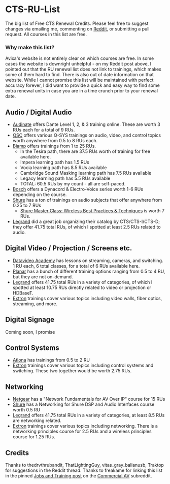 # CTS-RU-List
The big list of Free CTS Renewal Credits. Please feel free to suggest changes via emailing me, commenting on [Reddit](https://www.reddit.com/r/CommercialAV/comments/11mxk3d/hit_me_with_your_favorite_cts_renewal_unit/), or submitting a pull request. All courses in this list are free.

### Why make this list?
Avixa's website is not entirely clear on which courses are free. In some cases the website is downright unhelpful - on my Reddit post above, I pointed out that the RU renewal list does not link to trainings, which makes some of them hard to find. There is also out of date information on that website. While I cannot promise this list will be maintained with perfect accuracy forever, I did want to provide a quick and easy way to find some extra renewal units in case you are in a time crunch prior to your renewal date.

## Audio / Digital Audio 
* [Audinate](https://audinate.talentlms.com/dashboard) offers Dante Level 1, 2, & 3 training online. These are worth 3 RUs each for a total of 9 RUs.
* [QSC](https://training.qsc.com/) offers various Q-SYS trainings on audio, video, and control topics worth anywhere from 0.5 to 8 RUs each.
* [Biamp](http://training.biamp.com/) offers trainings from 1 to 25 RUs. 
  * In the Tesira path, there are 37.5 RUs worth of training for free available here.
  * Impera learning path has 1.5 RUs
  * Vocia learning path has 8.5 RUs available
  * Cambridge Sound Masking learning path has 7.5 RUs available
  * Legacy learning path has 5.5 RUs available
  * TOTAL: 60.5 RUs by my count - all are self-paced. 
* [Bosch](https://academy.boschsecurity.com/sui/catalog/43171) offers a Dynacord & Electro-Voice series worth 1-6 RUs depending on the course.
* [Shure](sai.training.shure.com) has a ton of trainings on audio subjects that offer anywhere from 0.25 to 7 RUs
  * [Shure Master Class: Wireless Best Practices & Techniques](https://sai.training.shure.com/catalog/info/id:596) is worth 7 RUs.
* [Legrand](https://go.bluevolt.com/legrand/s/categorydetail/33150/avixa-cts-rus) did a great job organizing their catalog by CTS/CTS-I/CTS-D; they offer 41.75 total RUs, of which I spotted at least 2.5 RUs related to audio.

## Digital Video / Projection / Screens etc.
* [Datavideo Academy](https://datavideoacademy.com/en/lessons) has lessons on streaming, cameras, and switching. 1 RU each, 6 total classes, for a total of 6 RUs available here.
* [Planar](https://www.planar.com/training/) has a bunch of different training options ranging from 0.5 to 4 RU, but they are not on-demand. 
* [Legrand](https://go.bluevolt.com/legrand/s/categorydetail/33150/avixa-cts-rus) offers 41.75 total RUs in a variety of categories, of which I spotted at least 10.75 RUs directly related to video or projection or HDBaseT.
* [Extron](https://www.extron.com/article/continuingeducation_pr?tab=training) trainings cover various topics including video walls, fiber optics, streaming, and more.

## Digital Signage
Coming soon, I promise

## Control Systems 
* [Atlona](https://atlona.litmos.com/account/login/?) has trainings from 0.5 to 2 RU
* [Extron](https://www.extron.com/article/continuingeducation_pr?tab=training) trainings cover various topics including control systems and switching. These two together would be worth 2.75 RUs. 

## Networking
* [Netgear](https://www.netgear.academy/login/index.php) has a "Network Fundamentals for AV Over IP" course for 15 RUs
* [Shure](https://sai.training.shure.com/catalog/info/id:987) has a Networking for Shure DSP and Audio Interfaces course worth 0.5 RU
* [Legrand](https://go.bluevolt.com/legrand/s/categorydetail/33150/avixa-cts-rus) offers 41.75 total RUs in a variety of categories, at least 8.5 RUs are networking related.
* [Extron](https://www.extron.com/article/continuingeducation_pr?tab=training) trainings cover various topics including networking. There is a networking principles course for 2.5 RUs and a wireless principles course for 1.25 RUs.

## Credits
Thanks to thedrvthrubandit, ThatLightingGuy, vitas_gray_balianusb, Traktop for suggestions in the Reddit thread. Thanks to freakame for linking this list in the pinned [Jobs and Training post](https://www.reddit.com/r/CommercialAV/comments/10fds75/2023_training_and_jobs_thread_post_jobs_career/) on the [Commercial AV](https://www.reddit.com/r/CommercialAV) subreddit.
